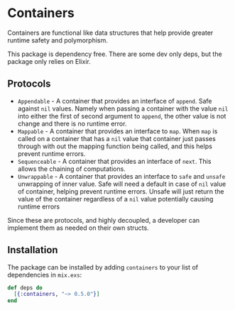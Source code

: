 # Containers

Containers are functional like data structures that help provide greater runtime safety and polymorphism.

This package is dependency free. There are some dev only deps, but the package only relies on Elixir.

## Protocols

  * `Appendable` - A container that provides an interface of `append`. Safe against `nil` values.
    Namely when passing a container with the value `nil` into either the first of second argument
    to `append`, the other value is not change and there is no runtime error.
  * `Mappable` - A container that provides an interface to `map`. When `map` is called on a container that
    has a `nil` value that container just passes through with out the mapping function being called, and
    this helps prevent runtime errors.
  * `Sequenceable` - A container that provides an interface of `next`. This allows the chaining of computations.
  * `Unwrappable`  - A container that provides an interface to `safe` and `unsafe` unwrapping of inner value. Safe
    will need a default in case of `nil` value of container, helping prevent runtime errors. Unsafe will just return
    the value of the container regardless of a `nil` value potentially causing runtime errors

Since these are protocols, and highly decoupled, a developer can implement them as needed on their own structs.

## Installation

The package can be installed by adding `containers` to your list of dependencies in `mix.exs`:

```elixir
def deps do
  [{:containers, "~> 0.5.0"}]
end
```
